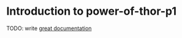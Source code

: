 # Introduction to power-of-thor-p1

TODO: write [great documentation](http://jacobian.org/writing/what-to-write/)

